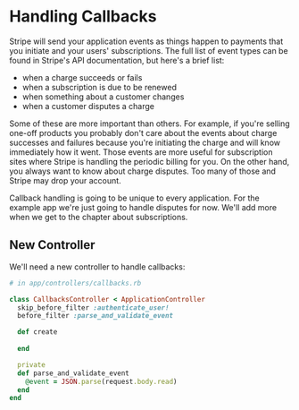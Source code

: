 # Handling Callbacks

Stripe will send your application events as things happen to payments that you initiate and your users' subscriptions. The full list of event types can be found in Stripe's API documentation, but here's a brief list:

* when a charge succeeds or fails
* when a subscription is due to be renewed
* when something about a customer changes
* when a customer disputes a charge

Some of these are more important than others. For example, if you're selling one-off products you probably don't care about the events about charge successes and failures because you're initiating the charge and will know immediately how it went. Those events are more useful for subscription sites where Stripe is handling the periodic billing for you. On the other hand, you always want to know about charge disputes. Too many of those and Stripe may drop your account.

Callback handling is going to be unique to every application. For the example app we're just going to handle disputes for now. We'll add more when we get to the chapter about subscriptions.

## New Controller

We'll need a new controller to handle callbacks:

```ruby
# in app/controllers/callbacks.rb

class CallbacksController < ApplicationController
  skip_before_filter :authenticate_user!
  before_filter :parse_and_validate_event

  def create
  
  end

  private
  def parse_and_validate_event
    @event = JSON.parse(request.body.read)
  end
end
```